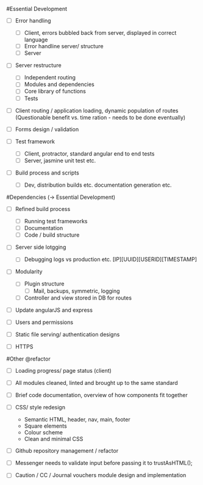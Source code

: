 #Essential Development 
- [ ] Error handling 
  - [ ] Client, errors bubbled back from server, displayed in correct language
  - [ ] Error handline server/ structure 
  - [ ] Server 

- [ ] Server restructure 
  - [ ] Independent routing 
  - [ ] Modules and dependencies 
  - [ ] Core library of functions
  - [ ] Tests

- [ ] Client routing / application loading, dynamic population of routes
(Questionable benefit vs. time ration - needs to be done eventually)

- [ ] Forms design / validation 

- [ ] Test framework
   - [ ] Client, protractor, standard angular end to end tests 
   - [ ] Server, jasmine unit test etc.

- [ ] Build process and scripts 
  - [ ] Dev, distribution builds etc. documentation generation etc.

#Dependencies (-> Essential Development) 
- [ ] Refined build process
  - [ ] Running test frameworks
  - [ ] Documentation 
  - [ ] Code / build structure

- [ ] Server side lotgging 
  - [ ] Debugging logs vs production etc. [IP][UUID][USERID][TIMESTAMP]

- [ ] Modularity 
  - [ ] Plugin structure
    - [ ] Mail, backups, symmetric, logging
  - [ ] Controller and view stored in DB for routes 

- [ ] Update angularJS and express

- [ ] Users and permissions 
 
- [ ] Static file serving/ authentication designs

- [ ] HTTPS

#Other @refactor 
- [ ] Loading progress/ page status (client)

- [ ] All modules cleaned, linted and brought up to the same standard 

- [ ] Brief code documentation, overview of how components fit together

- [ ] CSS/ style redesign
  - Semantic HTML, header, nav, main, footer
  - Square elements
  - Colour scheme
  - Clean and minimal CSS

- [ ] Github repository management / refactor

- [ ] Messenger needs to validate input before passing it to trustAsHTML();

- [ ] Caution / CC / Journal vouchers module design and implementation
